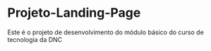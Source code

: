 # Projeto-Landing-Page
Este é o projeto de desenvolvimento do módulo básico do curso de tecnologia da DNC
